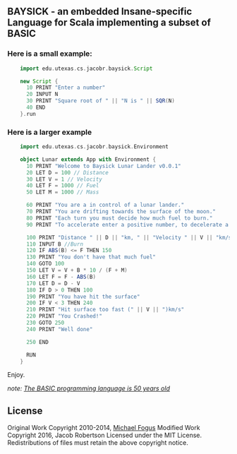 ## BAYSICK - an embedded Insane-specific Language for Scala implementing a subset of BASIC

### Here is a small example:

```scala
    import edu.utexas.cs.jacobr.baysick.Script

    new Script {
      10 PRINT "Enter a number"
      20 INPUT N
      30 PRINT "Square root of " || "N is " || SQR(N)
      40 END
    }.run
```

### Here is a larger example

```scala
    import edu.utexas.cs.jacobr.baysick.Environment

    object Lunar extends App with Environment {
      10 PRINT "Welcome to Baysick Lunar Lander v0.0.1"
      20 LET D = 100 // Distance
      30 LET V = 1 // Velocity
      40 LET F = 1000 // Fuel
      50 LET M = 1000 // Mass

      60 PRINT "You are a in control of a lunar lander."
      70 PRINT "You are drifting towards the surface of the moon."
      80 PRINT "Each turn you must decide how much fuel to burn."
      90 PRINT "To accelerate enter a positive number, to decelerate a negative"

      100 PRINT "Distance " || D || "km, " || "Velocity " || V || "km/s, " || "Fuel " || F
      110 INPUT B //Burn
      120 IF ABS(B) <= F THEN 150
      130 PRINT "You don't have that much fuel"
      140 GOTO 100
      150 LET V = V + B * 10 / (F + M)
      160 LET F = F - ABS(B)
      170 LET D = D - V
      180 IF D > 0 THEN 100
      190 PRINT "You have hit the surface"
      200 IF V < 3 THEN 240
      210 PRINT "Hit surface too fast (" || V || ")km/s"
      220 PRINT "You Crashed!"
      230 GOTO 250
      240 PRINT "Well done"

      250 END

      RUN
    }
```

Enjoy.

*note: [The BASIC programming language is 50 years old](https://www.dartmouth.edu/basicfifty/)*

## License

Original Work Copyright 2010-2014, [Michael Fogus](http://www.fogus.me)
Modified Work Copyright 2016, Jacob Robertson
Licensed under the MIT License.  
Redistributions of files must retain the above copyright notice.
